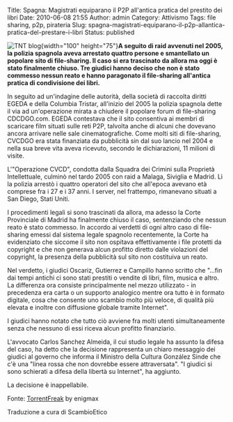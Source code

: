 Title: Spagna: Magistrati equiparano il P2P all'antica pratica del prestito dei libri
Date: 2010-06-08 21:55
Author: admin
Category: Attivismo
Tags: file sharing, p2p, pirateria
Slug: spagna-magistrati-equiparano-il-p2p-allantica-pratica-del-prestare-i-libri
Status: published

![TNT blog](http://blog.tntvillage.scambioetico.org/wp-content/uploads/2009/08/180courtHammer.jpg){width="100" height="75"}**A seguito di raid avvenuti nel 2005, la polizia spagnola aveva arrestato quattro persone e smantellato un popolare sito di file-sharing. Il caso si era trascinato da allora ma oggi è stato finalmente chiuso. Tre giudici hanno deciso che non è stato commesso nessun reato e hanno paragonato il file-sharing all'antica pratica di condivisione dei libri.**  
<!--more-->

In seguito ad un'indagine delle autorità, della società di raccolta diritti EGEDA e della Columbia Tristar, all'inizio del 2005 la polizia spagnola dette il via ad un'operazione mirata a chiudere il popolare forum di file-sharing CDCDGO.com. EGEDA contestava che il sito consentiva ai membri di scaricare film situati sulle reti P2P, talvolta anche di alcuni che dovevano ancora arrivare nelle sale cinematografiche. Come molti siti di file-sharing, CVCDGO era stata finanziata da pubblicità sin dal suo lancio nel 2004 e nella sua breve vita aveva ricevuto, secondo le dichiarazioni, 11 milioni di visite.

L'"Operazione CVCD", condotta dalla Squadra dei Crimini sulla Proprietà Intellettuale, culminò nel tardo 2005 con raid a Malaga, Siviglia e Madrid. Lì la polizia arrestò i quattro operatori del sito che all'epoca avevano età comprese fra i 27 e i 37 anni. I server, nel frattempo, rimanevano situati a San Diego, Stati Uniti.

I procedimenti legali si sono trascinati da allora, ma adesso la Corte Provinciale di Madrid ha finalmente chiuso il caso, sentenziando che nessun reato è stato commesso. In accordo ai verdetti di ogni altro caso di file-sharing emessi dal sistema legale spagnolo recentemente, la Corte ha evidenziato che siccome il sito non ospitava effettivamente i file protetti da copyright e che non generava alcun profitto diretto dalle violazioni del copyright, la presenza della pubblicità sul sito non costituiva un reato.

Nel verdetto, i giudici Oscariz, Gutierrez e Campillo hanno scritto che "...fin dai tempi antichi ci sono stati prestiti o vendite di libri, film, musica e altro. La differenza ora consiste principalmente nel mezzo utilizzato - in precedenza era carta o un supporto analogico mentre ora tutto è in formato digitale, cosa che consente uno scambio molto più veloce, di qualità più elevata e inoltre con diffusione globale tramite Internet".

I giudici hanno notato che tutto ciò avviene fra molti utenti simultaneamente senza che nessuno di essi riceva alcun profitto finanziario.

L'avvocato Carlos Sanchez Almeida, il cui studio legale ha assunto la difesa del caso, ha detto che la decisione rappresenta un chiaro messaggio dei giudici al governo che informa il Ministro della Cultura González Sinde che c'è una "linea rossa che non dovrebbe essere attraversata". "I giudici si sono schierati a difesa della libertà su Internet", ha aggiunto.

La decisione è inappellabile.

Fonte: [TorrentFreak](http://torrentfreak.com/judges-liken-p2p-to-the-ancient-practice-of-lending-books-100608/) by enigmax

Traduzione a cura di ScambioEtico
